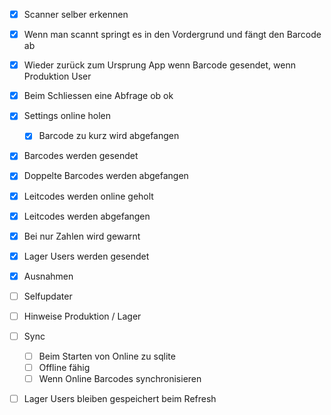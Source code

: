 - [x] Scanner selber erkennen
- [x] Wenn man scannt springt es in den Vordergrund und fängt den Barcode ab
- [x] Wieder zurück zum Ursprung App wenn Barcode gesendet, wenn Produktion User
- [x] Beim Schliessen eine Abfrage ob ok
- [x] Settings online holen 
    - [x] Barcode zu kurz wird abgefangen
- [x] Barcodes werden gesendet
- [x] Doppelte Barcodes werden abgefangen
- [x] Leitcodes werden online geholt
- [x] Leitcodes werden abgefangen
- [x] Bei nur Zahlen wird gewarnt
- [x] Lager Users werden gesendet
- [x] Ausnahmen
- [ ] Selfupdater
- [ ] Hinweise Produktion / Lager
- [ ] Sync
    - [ ] Beim Starten von Online zu sqlite
    - [ ] Offline fähig
    - [ ] Wenn Online Barcodes synchronisieren
- [ ] Lager Users bleiben gespeichert 
beim Refresh


